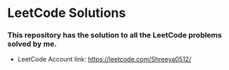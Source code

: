 # LeetCode Solutions
### This repository has the solution to all the LeetCode problems solved by me.
* LeetCode Account link: https://leetcode.com/Shreeya0512/
